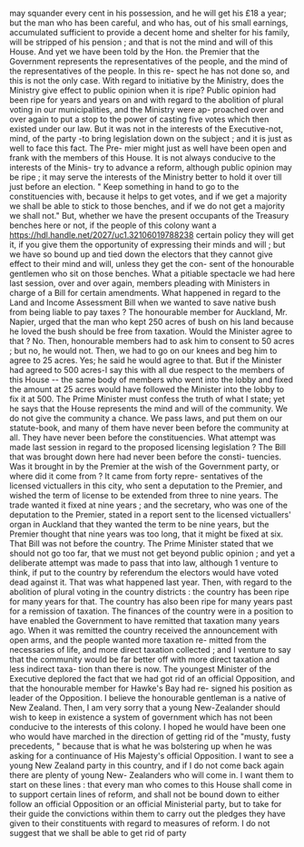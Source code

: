 may squander every cent in his possession, and he will get his £18 a year; but the man who has been careful, and who has, out of his small earnings, accumulated sufficient to provide a decent home and shelter for his family, will be stripped of his pension ; and that is not the mind and will of this House. And yet we have been told by the Hon. the Premier that the Government represents the representatives of the people, and the mind of the representatives of the people. In this re- spect he has not done so, and this is not the only case. With regard to initiative by the Ministry, does the Ministry give effect to public opinion when it is ripe? Public opinion had been ripe for years and years on and with regard to the abolition of plural voting in our municipalities, and the Ministry were ap- proached over and over again to put a stop to the power of casting five votes which then existed under our law. But it was not in the interests of the Executive-not, mind, of the party -to bring legislation down on the subject ; and it is just as well to face this fact. The Pre- mier might just as well have been open and frank with the members of this House. It is not always conducive to the interests of the Minis- try to advance a reform, although public opinion may be ripe ; it may serve the interests of the Ministry better to hold it over till just before an election. " Keep something in hand to go to the constituencies with, because it helps to get votes, and if we get a majority we shall be able to stick to those benches, and if we do not get a majority we shall not." But, whether we have the present occupants of the Treasury benches here or not, if the people of this colony want a https://hdl.handle.net/2027/uc1.32106019788238 certain policy they will get it, if you give them the opportunity of expressing their minds and will ; but we have so bound up and tied down the electors that they cannot give effect to their mind and will, unless they get the con- sent of the honourable gentlemen who sit on those benches. What a pitiable spectacle we had here last session, over and over again, members pleading with Ministers in charge of a Bill for certain amendments. What happened in regard to the Land and Income Assessment Bill when we wanted to save native bush from being liable to pay taxes ? The honourable member for Auckland, Mr. Napier, urged that the man who kept 250 acres of bush on his land because he loved the bush should be free from taxation. Would the Minister agree to that ? No. Then, honourable members had to ask him to consent to 50 acres ; but no, he would not. Then, we had to go on our knees and beg him to agree to 25 acres. Yes; he said he would agree to that. But if the Minister had agreed to 500 acres-I say this with all due respect to the members of this House -- the same body of members who went into the lobby and fixed the amount at 25 acres would have followed the Minister into the lobby to fix it at 500. The Prime Minister must confess the truth of what I state; yet he says that the House represents the mind and will of the community. We do not give the community a chance. We pass laws, and put them on our statute-book, and many of them have never been before the community at all. They have never been before the constituencies. What attempt was made last session in regard to the proposed licensing legislation ? The Bill that was brought down here had never been before the consti- tuencies. Was it brought in by the Premier at the wish of the Government party, or where did it come from ? It came from forty repre- sentatives of the licensed victuallers in this city, who sent a deputation to the Premier, and wished the term of license to be extended from three to nine years. The trade wanted it fixed at nine years ; and the secretary, who was one of the deputation to the Premier, stated in a report sent to the licensed victuallers' organ in Auckland that they wanted the term to be nine years, but the Premier thought that nine years was too long, that it might be fixed at six. That Bill was not before the country. The Prime Minister stated that we should not go too far, that we must not get beyond public opinion ; and yet a deliberate attempt was made to pass that into law, although 1 venture to think, if put to the country by referendum the electors would have voted dead against it. That was what happened last year. Then, with regard to the abolition of plural voting in the country districts : the country has been ripe for many years for that. The country has also been ripe for many years past for a remission of taxation. The finances of the country were in a position to have enabled the Government to have remitted that taxation many years ago. When it was remitted the country received the announcement with open arms, and the people wanted more taxation re- mitted from the necessaries of life, and more direct taxation collected ; and I venture to say that the community would be far better off with more direct taxation and less indirect taxa- tion than there is now. The youngest Minister of the Executive deplored the fact that we had got rid of an official Opposition, and that the honourable member for Hawke's Bay had re- signed his position as leader of the Opposition. I believe the honourable gentleman is a native of New Zealand. Then, I am very sorry that a young New-Zealander should wish to keep in existence a system of government which has not been conducive to the interests of this colony. I hoped he would have been one who would have marched in the direction of getting rid of the "musty, fusty precedents, " because that is what he was bolstering up when he was asking for a continuance of His Majesty's official Opposition. I want to see a young New Zealand party in this country, and if I do not come back again there are plenty of young New- Zealanders who will come in. I want them to start on these lines : that every man who comes to this House shall come in to support certain lines of reform, and shall not be bound down to either follow an official Opposition or an official Ministerial party, but to take for their guide the convictions within them to carry out the pledges they have given to their constituents with regard to measures of reform. I do not suggest that we shall be able to get rid of party 